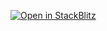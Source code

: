 [![Open in StackBlitz](https://developer.stackblitz.com/img/open_in_stackblitz.svg)](https://stackblitz.com/github/baitando/dhbw-web/tree/master/02a_testing-mocha-chai/uebung-1/result?file=index.html&terminal=stackblitz&title=Aufgabe%202%20Modul%202a%20%28Testing%201%201%29)
